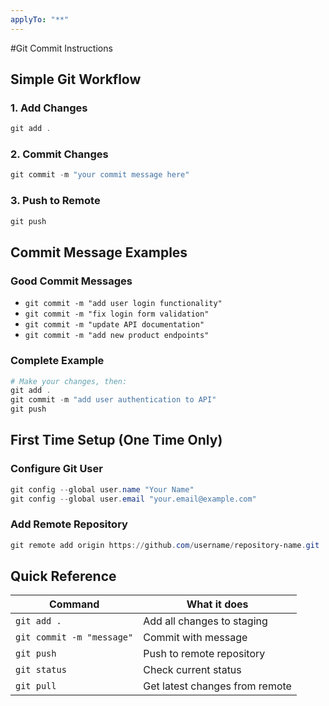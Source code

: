 ```yaml
---
applyTo: "**"
---
```


#Git Commit Instructions

## Simple Git Workflow

### 1. Add Changes
```powershell
git add .
```

### 2. Commit Changes
```powershell
git commit -m "your commit message here"
```

### 3. Push to Remote
```powershell
git push
```

## Commit Message Examples

### Good Commit Messages
- `git commit -m "add user login functionality"`
- `git commit -m "fix login form validation"`
- `git commit -m "update API documentation"`
- `git commit -m "add new product endpoints"`

### Complete Example
```powershell
# Make your changes, then:
git add .
git commit -m "add user authentication to API"
git push
```

## First Time Setup (One Time Only)

### Configure Git User
```powershell
git config --global user.name "Your Name"
git config --global user.email "your.email@example.com"
```

### Add Remote Repository
```powershell
git remote add origin https://github.com/username/repository-name.git
```

## Quick Reference

| Command | What it does |
|---------|-------------|
| `git add .` | Add all changes to staging |
| `git commit -m "message"` | Commit with message |
| `git push` | Push to remote repository |
| `git status` | Check current status |
| `git pull` | Get latest changes from remote |